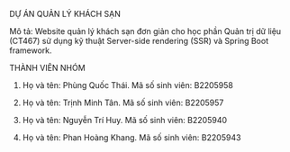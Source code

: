 DỰ ÁN QUẢN LÝ KHÁCH SẠN

Mô tả: Website quản lý khách sạn đơn giản cho học phần Quản trị dữ liệu (CT467) sử dụng kỹ thuật Server-side rendering (SSR) và Spring Boot framework.

THÀNH VIÊN NHÓM

1. Họ và tên: Phùng Quốc Thái. 
   Mã số sinh viên: B2205958

2. Họ và tên: Trịnh Minh Tân. 
   Mã số sinh viên: B2205957

3. Họ và tên: Nguyễn Trí Huy. 
   Mã số sinh viên: B2205940

4. Họ và tên: Phan Hoàng Khang. 
   Mã số sinh viên: B2205943
   
